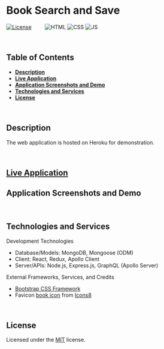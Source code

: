 # **Book Search and Save**
[![License](https://img.shields.io/badge/License-MIT-yellow.svg?style=flat-square)](https://opensource.org/licenses/MIT) &emsp;&emsp;
![HTML](https://img.shields.io/badge/Web-HTML-informational?style=flat-square&logo=html5&logoColor=white&color=red)
![CSS](https://img.shields.io/badge/Web-CSS-informational?style=flat-square&logo=html5&logoColor=white&color=blue)
![JS](https://img.shields.io/badge/Code-JavaScript-informational?style=flat-square&logo=javascript&logoColor=white&color=yellow)


&nbsp;
## **Table of Contents**
  - [**Description**](#description)
  - [**Live Application**](#live-application)
  - [**Application Screenshots and Demo**](#application-screenshots-and-demo)
  - [**Technologies and Services**](#technologies-and-services)
  - [**License**](#license)


&nbsp;
## **Description**


The web application is hosted on Heroku for demonstration. 


&nbsp;
## **[Live Application](https://spf-redux-store.herokuapp.com/)**
## **Application Screenshots and Demo**
<!-- ![](./assets/img/)
![](./assets/img/)
![](./assets/img/)
![](./assets/img/) -->


&nbsp;
## **Technologies and Services**
Development Technologies
- Database/Models: MongoDB, Mongoose (ODM)
- Client: React, Redux, Apollo Client
- Server/APIs: Node.js, Express.js, GraphQL (Apollo Server)

External Frameworks, Services, and Credits
- [Bootstrap CSS Framework](https://getbootstrap.com/)
- Favicon [book icon](https://icons8.com/icons/set/shop) from [Icons8](https://icons8.com/)


&nbsp;
## **License**
Licensed under the [MIT](./LICENSE) license.


















